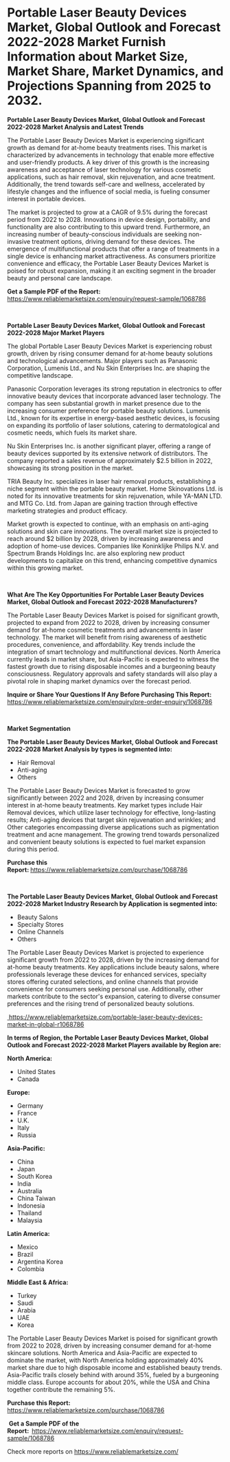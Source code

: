 <p><h1>Portable Laser Beauty Devices Market, Global Outlook and Forecast 2022-2028 Market Furnish Information about Market Size, Market Share, Market Dynamics, and Projections Spanning from 2025 to 2032.</h1></p><p><strong>Portable Laser Beauty Devices Market, Global Outlook and Forecast 2022-2028 Market Analysis and Latest Trends</strong></p>
<p><p>The Portable Laser Beauty Devices Market is experiencing significant growth as demand for at-home beauty treatments rises. This market is characterized by advancements in technology that enable more effective and user-friendly products. A key driver of this growth is the increasing awareness and acceptance of laser technology for various cosmetic applications, such as hair removal, skin rejuvenation, and acne treatment. Additionally, the trend towards self-care and wellness, accelerated by lifestyle changes and the influence of social media, is fueling consumer interest in portable devices.</p><p>The market is projected to grow at a CAGR of 9.5% during the forecast period from 2022 to 2028. Innovations in device design, portability, and functionality are also contributing to this upward trend. Furthermore, an increasing number of beauty-conscious individuals are seeking non-invasive treatment options, driving demand for these devices. The emergence of multifunctional products that offer a range of treatments in a single device is enhancing market attractiveness. As consumers prioritize convenience and efficacy, the Portable Laser Beauty Devices Market is poised for robust expansion, making it an exciting segment in the broader beauty and personal care landscape.</p></p>
<p><strong>Get a Sample PDF of the Report:&nbsp;</strong> <a href="https://www.reliablemarketsize.com/enquiry/request-sample/1068786?utm_campaign=3094&utm_medium=2&utm_source=Github&utm_content=ia&utm_term=21032025&utm_id=portable-laser-beauty-devices-market-global-outlook-and-forecast-2022-2028">https://www.reliablemarketsize.com/enquiry/request-sample/1068786</a></p>
<p>&nbsp;</p>
<p><strong>Portable Laser Beauty Devices Market, Global Outlook and Forecast 2022-2028 Major Market Players</strong></p>
<p><p>The global Portable Laser Beauty Devices Market is experiencing robust growth, driven by rising consumer demand for at-home beauty solutions and technological advancements. Major players such as Panasonic Corporation, Lumenis Ltd., and Nu Skin Enterprises Inc. are shaping the competitive landscape.</p><p>Panasonic Corporation leverages its strong reputation in electronics to offer innovative beauty devices that incorporate advanced laser technology. The company has seen substantial growth in market presence due to the increasing consumer preference for portable beauty solutions. Lumenis Ltd., known for its expertise in energy-based aesthetic devices, is focusing on expanding its portfolio of laser solutions, catering to dermatological and cosmetic needs, which fuels its market share.</p><p>Nu Skin Enterprises Inc. is another significant player, offering a range of beauty devices supported by its extensive network of distributors. The company reported a sales revenue of approximately $2.5 billion in 2022, showcasing its strong position in the market. </p><p>TRIA Beauty Inc. specializes in laser hair removal products, establishing a niche segment within the portable beauty market. Home Skinovations Ltd. is noted for its innovative treatments for skin rejuvenation, while YA-MAN LTD. and MTG Co. Ltd. from Japan are gaining traction through effective marketing strategies and product efficacy.</p><p>Market growth is expected to continue, with an emphasis on anti-aging solutions and skin care innovations. The overall market size is projected to reach around $2 billion by 2028, driven by increasing awareness and adoption of home-use devices. Companies like Koninklijke Philips N.V. and Spectrum Brands Holdings Inc. are also exploring new product developments to capitalize on this trend, enhancing competitive dynamics within this growing market.</p></p>
<p>&nbsp;</p>
<p><strong>What Are The Key Opportunities For Portable Laser Beauty Devices Market, Global Outlook and Forecast 2022-2028 Manufacturers?</strong></p>
<p><p>The Portable Laser Beauty Devices Market is poised for significant growth, projected to expand from 2022 to 2028, driven by increasing consumer demand for at-home cosmetic treatments and advancements in laser technology. The market will benefit from rising awareness of aesthetic procedures, convenience, and affordability. Key trends include the integration of smart technology and multifunctional devices. North America currently leads in market share, but Asia-Pacific is expected to witness the fastest growth due to rising disposable incomes and a burgeoning beauty consciousness. Regulatory approvals and safety standards will also play a pivotal role in shaping market dynamics over the forecast period.</p></p>
<p><strong>Inquire or Share Your Questions If Any Before Purchasing This Report:</strong> <a href="https://www.reliablemarketsize.com/enquiry/pre-order-enquiry/1068786?utm_campaign=3094&utm_medium=2&utm_source=Github&utm_content=ia&utm_term=21032025&utm_id=portable-laser-beauty-devices-market-global-outlook-and-forecast-2022-2028">https://www.reliablemarketsize.com/enquiry/pre-order-enquiry/1068786</a></p>
<p>&nbsp;</p>
<p><strong>Market Segmentation</strong></p>
<p><strong>The Portable Laser Beauty Devices Market, Global Outlook and Forecast 2022-2028 Market Analysis by types is segmented into:</strong></p>
<p><ul><li>Hair Removal</li><li>Anti-aging</li><li>Others</li></ul></p>
<p><p>The Portable Laser Beauty Devices Market is forecasted to grow significantly between 2022 and 2028, driven by increasing consumer interest in at-home beauty treatments. Key market types include Hair Removal devices, which utilize laser technology for effective, long-lasting results; Anti-aging devices that target skin rejuvenation and wrinkles; and Other categories encompassing diverse applications such as pigmentation treatment and acne management. The growing trend towards personalized and convenient beauty solutions is expected to fuel market expansion during this period.</p></p>
<p><strong>Purchase this Report:&nbsp;</strong><a href="https://www.reliablemarketsize.com/purchase/1068786?utm_campaign=3094&utm_medium=2&utm_source=Github&utm_content=ia&utm_term=21032025&utm_id=portable-laser-beauty-devices-market-global-outlook-and-forecast-2022-2028">https://www.reliablemarketsize.com/purchase/1068786</a></p>
<p>&nbsp;</p>
<p><strong>The Portable Laser Beauty Devices Market, Global Outlook and Forecast 2022-2028 Market Industry Research by Application is segmented into:</strong></p>
<p><ul><li>Beauty Salons</li><li>Specialty Stores</li><li>Online Channels</li><li>Others</li></ul></p>
<p><p>The Portable Laser Beauty Devices Market is projected to experience significant growth from 2022 to 2028, driven by the increasing demand for at-home beauty treatments. Key applications include beauty salons, where professionals leverage these devices for enhanced services, specialty stores offering curated selections, and online channels that provide convenience for consumers seeking personal use. Additionally, other markets contribute to the sector's expansion, catering to diverse consumer preferences and the rising trend of personalized beauty solutions.</p></p>
<p><a href="https://www.reliablemarketsize.com/portable-laser-beauty-devices-market-in-global-r1068786?utm_campaign=3094&utm_medium=2&utm_source=Github&utm_content=ia&utm_term=21032025&utm_id=portable-laser-beauty-devices-market-global-outlook-and-forecast-2022-2028">&nbsp;https://www.reliablemarketsize.com/portable-laser-beauty-devices-market-in-global-r1068786</a></p>
<p><strong>In terms of Region, the Portable Laser Beauty Devices Market, Global Outlook and Forecast 2022-2028 Market Players available by Region are:</strong></p>
<p>
    <p> <strong> North America: </strong>
        <ul>
            <li>United States</li>
            <li>Canada</li>
        </ul>
        </p> 
    <p> <strong> Europe: </strong>
        <ul>
            <li>Germany</li>
            <li>France</li>
            <li>U.K.</li>
            <li>Italy</li>
            <li>Russia</li>
        </ul>
        </p> 
    <p> <strong> Asia-Pacific: </strong>
        <ul>
            <li>China</li>
            <li>Japan</li>
            <li>South Korea</li>
            <li>India</li>
            <li>Australia</li>
            <li>China Taiwan</li>
            <li>Indonesia</li>
            <li>Thailand</li>
            <li>Malaysia</li>
        </ul>
        </p> 
    <p> <strong> Latin America: </strong>
        <ul>
            <li>Mexico</li>
            <li>Brazil</li>
            <li>Argentina Korea</li>
            <li>Colombia</li>
        </ul>
        </p> 
    <p> <strong> Middle East & Africa: </strong>
        <ul>
            <li>Turkey</li>
            <li>Saudi</li>
            <li>Arabia</li>
            <li>UAE</li>
            <li>Korea</li>
        </ul>
    </p>
    </p>
<p><p>The Portable Laser Beauty Devices Market is poised for significant growth from 2022 to 2028, driven by increasing consumer demand for at-home skincare solutions. North America and Asia-Pacific are expected to dominate the market, with North America holding approximately 40% market share due to high disposable income and established beauty trends. Asia-Pacific trails closely behind with around 35%, fueled by a burgeoning middle class. Europe accounts for about 20%, while the USA and China together contribute the remaining 5%.</p></p>
<p><strong>Purchase this Report: </strong><a href="https://www.reliablemarketsize.com/purchase/1068786?utm_campaign=3094&utm_medium=2&utm_source=Github&utm_content=ia&utm_term=21032025&utm_id=portable-laser-beauty-devices-market-global-outlook-and-forecast-2022-2028">https://www.reliablemarketsize.com/purchase/1068786</a></p>
<p>&nbsp;<strong>Get a Sample PDF of the Report:&nbsp;&nbsp;</strong><a href="https://www.reliablemarketsize.com/enquiry/request-sample/1068786?utm_campaign=3094&utm_medium=2&utm_source=Github&utm_content=ia&utm_term=21032025&utm_id=portable-laser-beauty-devices-market-global-outlook-and-forecast-2022-2028">https://www.reliablemarketsize.com/enquiry/request-sample/1068786</a></p>
<p><strong></strong></p>
<p>Check more reports on <a href="https://www.reliablemarketsize.com/?utm_campaign=3094&utm_medium=2&utm_source=Github&utm_content=ia&utm_term=21032025&utm_id=portable-laser-beauty-devices-market-global-outlook-and-forecast-2022-2028">https://www.reliablemarketsize.com/</a></p>